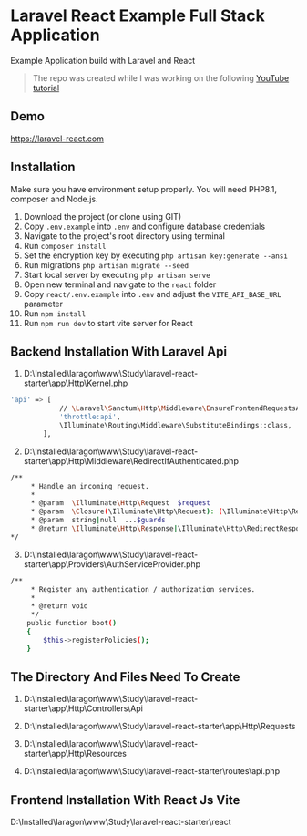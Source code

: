 # Laravel React Example Full Stack Application
Example Application build with Laravel and React

> The repo was created while I was working on the following [YouTube tutorial](https://youtu.be/qJq9ZMB2Was)

## Demo
https://laravel-react.com


## Installation 
Make sure you have environment setup properly. You will need PHP8.1, composer and Node.js.

1. Download the project (or clone using GIT)
2. Copy `.env.example` into `.env` and configure database credentials
3. Navigate to the project's root directory using terminal
4. Run `composer install`
5. Set the encryption key by executing `php artisan key:generate --ansi`
6. Run migrations `php artisan migrate --seed`
7. Start local server by executing `php artisan serve`
8. Open new terminal and navigate to the `react` folder
9. Copy `react/.env.example` into `.env` and adjust the `VITE_API_BASE_URL` parameter
9. Run `npm install`
10. Run `npm run dev` to start vite server for React


## Backend Installation With Laravel Api
1) D:\Installed\laragon\www\Study\laravel-react-starter\app\Http\Kernel.php

```bash
'api' => [
            // \Laravel\Sanctum\Http\Middleware\EnsureFrontendRequestsAreStateful::class,
            'throttle:api',
            \Illuminate\Routing\Middleware\SubstituteBindings::class,
        ],
```


2) D:\Installed\laragon\www\Study\laravel-react-starter\app\Http\Middleware\RedirectIfAuthenticated.php

```bash
/**
     * Handle an incoming request.
     *
     * @param  \Illuminate\Http\Request  $request
     * @param  \Closure(\Illuminate\Http\Request): (\Illuminate\Http\Response|\Illuminate\Http\RedirectResponse)  $next
     * @param  string|null  ...$guards
     * @return \Illuminate\Http\Response|\Illuminate\Http\RedirectResponse
*/
```

3) D:\Installed\laragon\www\Study\laravel-react-starter\app\Providers\AuthServiceProvider.php

```bash
/**
     * Register any authentication / authorization services.
     *
     * @return void
     */
    public function boot()
    {
        $this->registerPolicies();
    }
```

## The Directory And Files Need To Create

1) D:\Installed\laragon\www\Study\laravel-react-starter\app\Http\Controllers\Api

2) D:\Installed\laragon\www\Study\laravel-react-starter\app\Http\Requests

3) D:\Installed\laragon\www\Study\laravel-react-starter\app\Http\Resources

4) D:\Installed\laragon\www\Study\laravel-react-starter\routes\api.php


## Frontend Installation With React Js Vite
D:\Installed\laragon\www\Study\laravel-react-starter\react
